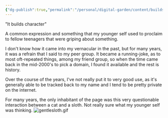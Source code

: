 ```yaml
---
{"dg-publish":true,"permalink":"/personal/digital-garden/content/buildscharacter/"}
---
```




"It builds character"

A common expression and something that my younger self used to proclaim to fellow teenagers that were griping about something. 

I don't know how it came into my vernacular in the past, but for many years, it was a refrain that I said to my peer group. It became a running-joke, as to most oft-repeated things, among my friend group, so when the time came back in the mid-2000's to pick a domain, I found it available and the rest is history. 

Over the course of the years, I've not really put it to very good use, as it's generally able to be tracked back to my name and I tend to be pretty private on the internet. 

For many years, the only inhabitant of the page was this very questionable interaction between a cat and a sloth. Not really sure what my younger self was thinking. 
![gentlesloth.gif](/img/user/Attachments/Images/gentlesloth.gif)